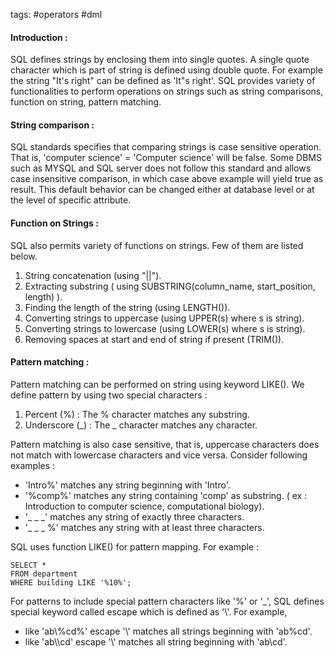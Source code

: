 tags: #operators #dml 

#### Introduction : 

SQL defines strings by enclosing them into single quotes. A single quote character which is part of string is defined using double quote. For example the string "It's right" can be defined as 'It"s right'. SQL provides variety of functionalities to perform operations on strings such as string  comparisons, function on string, pattern matching.

#### String comparison : 

SQL standards specifies that comparing strings is case sensitive operation. That is, 'computer science' = 'Computer science' will be false. Some DBMS such as MYSQL and SQL server does not follow this standard and allows case insensitive comparison, in which case above example will yield true as result. This default behavior can be changed either at database level or at the level of specific attribute.

#### Function on Strings : 

SQL also permits variety of functions on strings. Few of them are listed below.
1. String concatenation (using "||").
2. Extracting substring ( using SUBSTRING(column_name, start_position, length) ).
3. Finding the length of the string (using LENGTH()).
4. Converting strings to uppercase (using UPPER(s) where s is string).
5. Converting strings to lowercase (using LOWER(s) where s is string).
6. Removing spaces at start and end of string if present (TRIM()).

#### Pattern matching : 

Pattern matching can be performed on string using keyword LIKE(). We define pattern by using two special characters : 
1. Percent (%) : The % character matches any substring.
2. Underscore (\_) : The \_ character matches any character.

Pattern matching is also case sensitive, that is, uppercase characters does not match with lowercase characters and vice versa. Consider following examples : 
- 'Intro%' matches any string beginning with 'Intro'.
- '%comp%' matches any string containing 'comp' as substring. ( ex : Introduction to computer science, computational biology).
- '\_ \_ \_' matches any string of exactly three characters.
- '\_ \_ \_ %' matches any string with at least three characters.

SQL uses function LIKE() for pattern mapping. For example :

```
SELECT *
FROM department
WHERE building LIKE '%10%';
```

For patterns to include special pattern characters like '%' or '\_', SQL defines special keyword called escape which is defined as '\\'. For example, 
- like 'ab\\%cd%' escape '\\' matches all strings beginning with 'ab%cd'.
- like 'ab\\\\cd' escape '\\' matches all string beginning with 'ab\\cd'.

